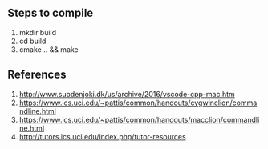 ## Steps to compile
1. mkdir build
2. cd build
3. cmake .. && make



## References
1. http://www.suodenjoki.dk/us/archive/2016/vscode-cpp-mac.htm
2. https://www.ics.uci.edu/~pattis/common/handouts/cygwinclion/commandline.html
3. https://www.ics.uci.edu/~pattis/common/handouts/macclion/commandline.html
4. http://tutors.ics.uci.edu/index.php/tutor-resources
